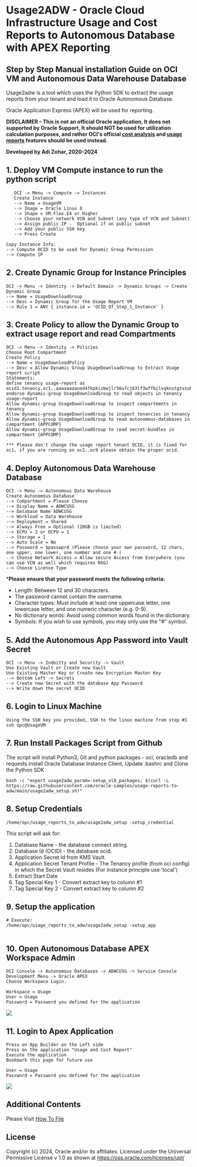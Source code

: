 # Usage2ADW - Oracle Cloud Infrastructure Usage and Cost Reports to Autonomous Database with APEX Reporting

## Step by Step Manual installation Guide on OCI VM and Autonomous Data Warehouse Database
Usage2adw is a tool which uses the Python SDK to extract the usage reports from your tenant and load it to Oracle Autonomous Database.

Oracle Application Express (APEX) will be used for reporting.  

**DISCLAIMER – This is not an official Oracle application,  It does not supported by Oracle Support, It should NOT be used for utilization calculation purposes, and rather OCI's official 
[cost analysis](https://docs.oracle.com/en-us/iaas/Content/Billing/Concepts/costanalysisoverview.htm) 
and [usage reports](https://docs.oracle.com/en-us/iaas/Content/Billing/Concepts/usagereportsoverview.htm) features should be used instead.**

**Developed by Adi Zohar, 2020-2024**

## 1. Deploy VM Compute instance to run the python script
```
   OCI -> Menu -> Compute -> Instances
   Create Instance
   --> Name = UsageVM
   --> Image = Oracle Linux 8
   --> Shape = VM.Flex.E4 or Higher
   --> Choose your network VCN and Subnet (any type of VCN and Subnet)
   --> Assign public IP -  Optional if on public subnet
   --> Add your public SSH key
   --> Press Create
```

```
Copy Instance Info:
--> Compute OCID to be used for Dynamic Group Permission
--> Compute IP
```

## 2. Create Dynamic Group for Instance Principles

```
OCI -> Menu -> Identity -> Default Domain -> Dynamic Groups -> Create Dynamic Group
--> Name = UsageDownloadGroup 
--> Desc = Dynamic Group for the Usage Report VM
--> Rule 1 = ANY { instance.id = 'OCID_Of_Step_1_Instance' }
```

## 3. Create Policy to allow the Dynamic Group to extract usage report and read Compartments

```
OCI -> Menu -> Identity -> Policies
Choose Root Compartment
Create Policy
--> Name = UsageDownloadPolicy
--> Desc = Allow Dynamic Group UsageDownloadGroup to Extract Usage report script
Statements:
define tenancy usage-report as ocid1.tenancy.oc1..aaaaaaaaned4fkpkisbwjlr56u7cj63lf3wffbilvqknstgtvzub7vhqkggq
endorse dynamic-group UsageDownloadGroup to read objects in tenancy usage-report
Allow dynamic-group UsageDownloadGroup to inspect compartments in tenancy
Allow dynamic-group UsageDownloadGroup to inspect tenancies in tenancy
Allow dynamic-group UsageDownloadGroup to read autonomous-databases in compartment {APPCOMP} 
Allow dynamic-group UsageDownloadGroup to read secret-bundles in compartment {APPCOMP}

*** Please don't change the usage report tenant OCID, it is fixed for oc1, if you are running on oc2..oc9 please obtain the proper ocid.
```

## 4. Deploy Autonomous Data Warehouse Database

```
OCI -> Menu -> Autonomous Data Warehouse
Create Autonomous Database
--> Compartment = Please Choose
--> Display Name = ADWCUSG
--> Database Name ADWCUSG
--> Workload = Data Warehouse
--> Deployment = Shared
--> Always Free = Optional (20GB is limited)
--> ECPU = 2 or OCPU = 1
--> Storage = 1
--> Auto Scale = No
--> Password = $passwprd (Please choose your own password, 12 chars, one upper, one lower, one number and one # )
--> Choose Network Access = Allow secure Access from Everywhere (you can use VCN as well which requires NSG)
--> Choose License Type
```

***Please ensure that your password meets the following criteria:**

- Length: Between 12 and 30 characters.
- The password cannot contain the username.
- Character types: Must include at least one uppercase letter, one lowercase letter, and one numeric character (e.g. 0-9).
- No dictionary words: Avoid using common words found in the dictionary.
- Symbols: If you wish to use symbols, you may only use the "#" symbol.


## 5. Add the Autonomous App Password into Vault Secret

```
OCI -> Menu -> Indeitty and Security -> Vault
Use Existing Vault or Create new Vault
Use Existing Master Key or Create new Encryption Master Key
--> Bottom Left -> Secrets
--> Create new Secret with the database App Password
--> Write down the secret OCID
```

## 6. Login to Linux Machine

```
Using the SSH key you provided, SSH to the linux machine from step #1
ssh opc@UsageVM
```

## 7. Run Install Packages Script from Github

The script will install Python3, Git and python packages - oci, oracledb and requests
Install Oracle Database Instance Client, Update .bashrc and Clone the Python SDK

```
bash -c "export usage2adw_param=-setup_ol8_packages; $(curl -L https://raw.githubusercontent.com/oracle-samples/usage-reports-to-adw/main/usage2adw_setup.sh)"
```

## 8. Setup Credentials

```
/home/opc/usage_reports_to_adw/usage2adw_setup -setup_credential
```

This script will ask for:

1. Database Name - the database connect string.
2. Database Id (OCID) - the database ocid.
3. Application Secret Id from KMS Vault.
4. Application Secret Tenant Profile - The Tenancy profile (from oci config) in which the Secret Vault resides (For instance principle use 'local')
5. Extract Start Date
6. Tag Special Key 1 - Convert extract key to column #1
7. Tag Special Key 2 - Convert extract key to column #2

   
## 9. Setup the application

```
# Execute:
/home/opc/usage_reports_to_adw/usage2adw_setup -setup_app
   
```

## 10. Open Autonomous Database APEX Workspace Admin

```
OCI Console -> Autonomous Databases -> ADWCUSG -> Service Console
Development Menu -> Oracle APEX
Choose Workspace Login.

Workspace = Usage
User = Usage
Password = Password you defined for the application
```

![](img/Image_16.png)

## 11. Login to Apex Application

```
Press on App Builder on the Left side
Press on the application "Usage and Cost Report"
Execute the application
Bookmark this page for future use

User = Usage
Password = Password you defined for the application

```

![](img/Image_30.png)


## Additional Contents
Please Visit [How To File](step_by_step_howto.md)


## License

Copyright (c) 2024, Oracle and/or its affiliates.
Licensed under the Universal Permissive License v 1.0 as shown at  https://oss.oracle.com/licenses/upl/ 